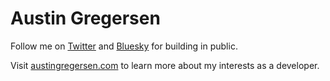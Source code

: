 # Austin Gregersen

Follow me on [Twitter](https://x.com/abgregs) and [Bluesky](https://bsky.app/profile/abgregs.bsky.social) for building in public.

Visit [austingregersen.com](https://austingregersen.com) to learn more about my interests as a developer.
<!--
**abgregs/abgregs** is a ✨ _special_ ✨ repository because its `README.md` (this file) appears on your GitHub profile.

Here are some ideas to get you started:

- 🔭 I’m currently working on ...
- 🌱 I’m currently learning ...
- 👯 I’m looking to collaborate on ...
- 🤔 I’m looking for help with ...
- 💬 Ask me about ...
- 📫 How to reach me: ...
- 😄 Pronouns: ...
- ⚡ Fun fact: ...
-->
